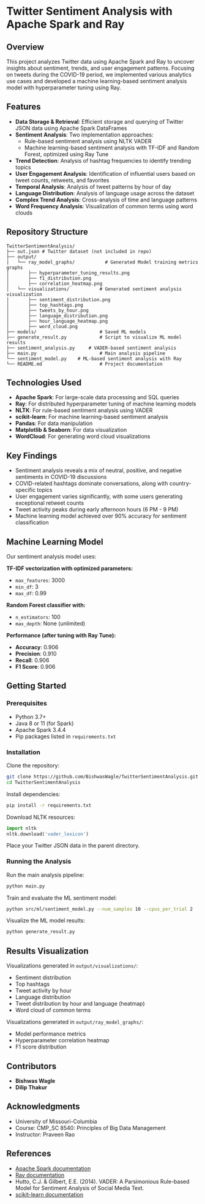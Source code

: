 # Twitter Sentiment Analysis with Apache Spark and Ray

## Overview
This project analyzes Twitter data using Apache Spark and Ray to uncover insights about sentiment, trends, and user engagement patterns. Focusing on tweets during the COVID-19 period, we implemented various analytics use cases and developed a machine learning-based sentiment analysis model with hyperparameter tuning using Ray.

## Features
- **Data Storage & Retrieval**: Efficient storage and querying of Twitter JSON data using Apache Spark DataFrames
- **Sentiment Analysis**: Two implementation approaches:
  - Rule-based sentiment analysis using NLTK VADER
  - Machine learning-based sentiment analysis with TF-IDF and Random Forest, optimized using Ray Tune
- **Trend Detection**: Analysis of hashtag frequencies to identify trending topics
- **User Engagement Analysis**: Identification of influential users based on tweet counts, retweets, and favorites
- **Temporal Analysis**: Analysis of tweet patterns by hour of day
- **Language Distribution**: Analysis of language usage across the dataset
- **Complex Trend Analysis**: Cross-analysis of time and language patterns
- **Word Frequency Analysis**: Visualization of common terms using word clouds

## Repository Structure
```
TwitterSentimentAnalysis/
├── out.json # Twitter dataset (not included in repo)   
├── output/
|   └── ray_model_graphs/           # Generated Model training metrics graphs
│       ├── hyperparameter_tuning_results.png
│       ├── f1_distribution.png
│       ├── correlation_heatmap.png
│   └── visualizations/           # Generated sentiment analysis visualization
│       ├── sentiment_distribution.png
│       ├── top_hashtags.png
│       ├── tweets_by_hour.png
│       ├── language_distribution.png
│       ├── hour_language_heatmap.png
│       ├── word_cloud.png
├── models/                       # Saved ML models
├── generate_result.py            # Script to visualize ML model results
├── sentiment_analysis.py     # VADER-based sentiment analysis
├── main.py                       # Main analysis pipeline
└── sentiment_model.py    # ML-based sentiment analysis with Ray
└── README.md                     # Project documentation
```

## Technologies Used
- **Apache Spark**: For large-scale data processing and SQL queries
- **Ray**: For distributed hyperparameter tuning of machine learning models
- **NLTK**: For rule-based sentiment analysis using VADER
- **scikit-learn**: For machine learning-based sentiment analysis
- **Pandas**: For data manipulation
- **Matplotlib & Seaborn**: For data visualization
- **WordCloud**: For generating word cloud visualizations

## Key Findings
- Sentiment analysis reveals a mix of neutral, positive, and negative sentiments in COVID-19 discussions
- COVID-related hashtags dominate conversations, along with country-specific topics
- User engagement varies significantly, with some users generating exceptional retweet counts
- Tweet activity peaks during early afternoon hours (6 PM - 9 PM)
- Machine learning model achieved over 90% accuracy for sentiment classification

## Machine Learning Model
Our sentiment analysis model uses:

**TF-IDF vectorization with optimized parameters:**
- `max_features`: 3000
- `min_df`: 3
- `max_df`: 0.99

**Random Forest classifier with:**
- `n_estimators`: 100
- `max_depth`: None (unlimited)

**Performance (after tuning with Ray Tune):**
- **Accuracy**: 0.906
- **Precision**: 0.910
- **Recall**: 0.906
- **F1 Score**: 0.906

## Getting Started

### Prerequisites
- Python 3.7+
- Java 8 or 11 (for Spark)
- Apache Spark 3.4.4
- Pip packages listed in `requirements.txt`

### Installation

Clone the repository:
```bash
git clone https://github.com/BishwasWagle/TwitterSentimentAnalysis.git
cd TwitterSentimentAnalysis
```

Install dependencies:
```bash
pip install -r requirements.txt
```

Download NLTK resources:
```python
import nltk
nltk.download('vader_lexicon')
```

Place your Twitter JSON data in the parent directory.

### Running the Analysis

Run the main analysis pipeline:
```bash
python main.py
```

Train and evaluate the ML sentiment model:
```bash
python src/ml/sentiment_model.py --num_samples 10 --cpus_per_trial 2
```

Visualize the ML model results:
```bash
python generate_result.py
```

## Results Visualization
Visualizations generated in `output/visualizations/`:
- Sentiment distribution
- Top hashtags
- Tweet activity by hour
- Language distribution
- Tweet distribution by hour and language (heatmap)
- Word cloud of common terms

Visualizations generated in `output/ray_model_graphs/`:
- Model performance metrics
- Hyperparameter correlation heatmap
- F1 score distribution


## Contributors
- **Bishwas Wagle**
- **Dilip Thakur**

## Acknowledgments
- University of Missouri-Columbia  
- Course: CMP_SC 8540: Principles of Big Data Management  
- Instructor: Praveen Rao

## References
- [Apache Spark documentation](https://spark.apache.org/docs/latest/)
- [Ray documentation](https://docs.ray.io/)
- Hutto, C.J. & Gilbert, E.E. (2014). VADER: A Parsimonious Rule-based Model for Sentiment Analysis of Social Media Text.
- [scikit-learn documentation](https://scikit-learn.org/)
